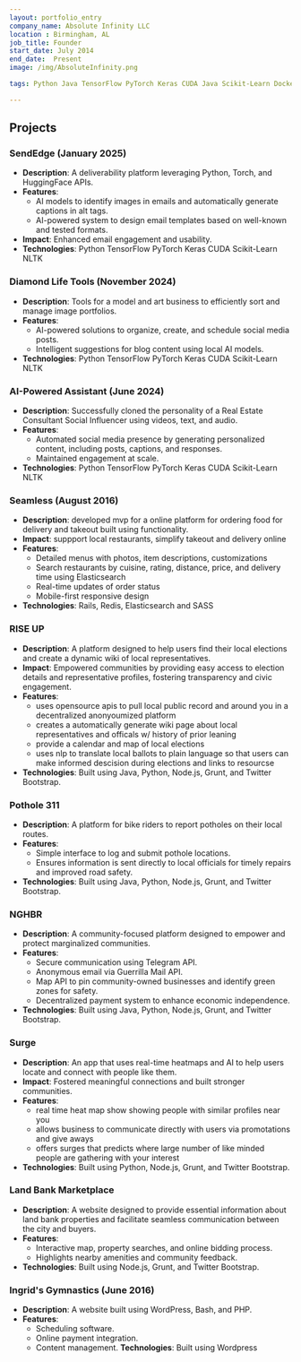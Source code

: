 ```yaml
---
layout: portfolio_entry
company_name: Absolute Infinity LLC
location : Birmingham, AL
job_title: Founder
start_date: July 2014
end_date:  Present
image: /img/AbsoluteInfinity.png

tags: Python Java TensorFlow PyTorch Keras CUDA Java Scikit-Learn Docker Kubernetes Wordpress NLTK Rails ElasticSearch Redis Sass Node Grunt Bash C HTML CSS JS React

---
```


## Projects 

### SendEdge (January 2025)
- **Description**: A deliverability platform leveraging Python, Torch, and HuggingFace APIs.
- **Features**:
  - AI models to identify images in emails and automatically generate captions in alt tags.
  - AI-powered system to design email templates based on well-known and tested formats.
- **Impact**: Enhanced email engagement and usability.
- **Technologies**: Python TensorFlow PyTorch Keras CUDA Scikit-Learn NLTK

### Diamond Life Tools (November 2024)
- **Description**: Tools for a model and art business to efficiently sort and manage image portfolios.
- **Features**:
  - AI-powered solutions to organize, create, and schedule social media posts.
  - Intelligent suggestions for blog content using local AI models.
- **Technologies**: Python TensorFlow PyTorch Keras CUDA Scikit-Learn NLTK

### AI-Powered Assistant (June 2024)
- **Description**: Successfully cloned the personality of a Real Estate Consultant Social Influencer using videos, text, and audio.
- **Features**:
  - Automated social media presence by generating personalized content, including posts, captions, and responses.
  - Maintained engagement at scale.
- **Technologies**: Python TensorFlow PyTorch Keras CUDA Scikit-Learn NLTK 

### Seamless (August 2016)
- **Description**: developed mvp for a online platform for ordering food for delivery and takeout built using functionality.
- **Impact**: suppport local restaurants, simplify takeout and delivery online
- **Features**: 
    - Detailed menus with photos, item descriptions, customizations 
    - Search restaurants by cuisine, rating, distance, price, and delivery time using Elasticsearch
    - Real-time updates of order status
    - Mobile-first responsive design
- **Technologies**: Rails, Redis, Elasticsearch and SASS 

### RISE UP
- **Description**: A platform designed to help users find their local elections and create a dynamic wiki of local representatives.
- **Impact**: Empowered communities by providing easy access to election details and representative profiles, fostering transparency and civic engagement.
- **Features**:
    - uses opensource apis to pull local public record and around you in a decentralized anonyoumized platform 
    - creates a automatically generate wiki page about local representatives and officals w/ history of prior leaning
    - provide a calendar and map of local elections
    - uses nlp to translate local ballots to  plain language so that users can make informed descision during elections and links to resourcse 
- **Technologies**: Built using Java, Python, Node.js, Grunt, and Twitter Bootstrap.

### Pothole 311
- **Description**: A platform for bike riders to report potholes on their local routes.
- **Features**:
  - Simple interface to log and submit pothole locations.
  - Ensures information is sent directly to local officials for timely repairs and improved road safety.
- **Technologies**: Built using Java, Python, Node.js, Grunt, and Twitter Bootstrap.

### NGHBR
- **Description**: A community-focused platform designed to empower and protect marginalized communities.
- **Features**:
  - Secure communication using Telegram API.
  - Anonymous email via Guerrilla Mail API.
  - Map API to pin community-owned businesses and identify green zones for safety.
  - Decentralized payment system to enhance economic independence.
- **Technologies**: Built using Java, Python, Node.js, Grunt, and Twitter Bootstrap.

### Surge
- **Description**: An app that uses real-time heatmaps and AI to help users locate and connect with people like them.
- **Impact**: Fostered meaningful connections and built stronger communities.
- **Features**:
    - real time heat map show showing people with similar profiles near you 
    - allows business to communicate directly with users via promotations and give aways
    - offers surges that predicts where large number of like minded people are gathering with your interest 
- **Technologies**: Built using Python, Node.js, Grunt, and Twitter Bootstrap.

### Land Bank Marketplace
- **Description**: A website designed to provide essential information about land bank properties and facilitate seamless communication between the city and buyers.
- **Features**:
  - Interactive map, property searches, and online bidding process.
  - Highlights nearby amenities and community feedback.
- **Technologies**: Built using Node.js, Grunt, and Twitter Bootstrap.

### Ingrid's Gymnastics (June 2016)
- **Description**: A website built using WordPress, Bash, and PHP.
- **Features**:
  - Scheduling software.
  - Online payment integration.
  - Content management.
  **Technologies**: Built using Wordpress